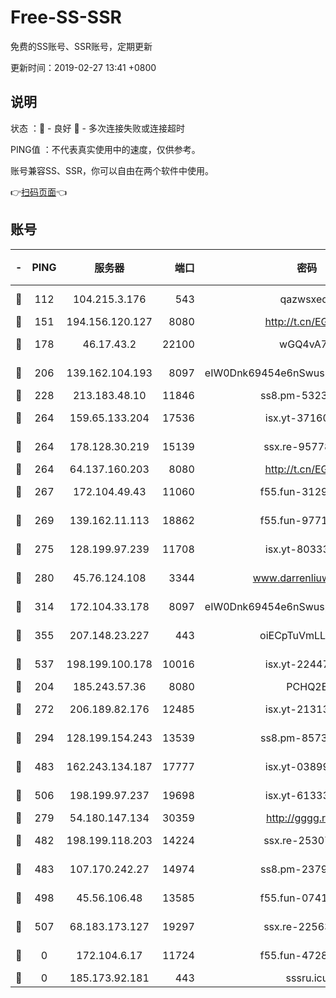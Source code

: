 # Free-SS-SSR

免费的SS账号、SSR账号，定期更新

更新时间：2019-02-27 13:41 +0800

## 说明

状态     ：🙂 - 良好 🙁 - 多次连接失败或连接超时

PING值   ：不代表真实使用中的速度，仅供参考。

账号兼容SS、SSR，你可以自由在两个软件中使用。

👉[扫码页面](https://liesauer.github.io/free-ss-ssr.github.io/)👈

## 账号

|-|PING|服务器|端口|密码|加密方式|区域|
|:----:|:----:|:-----:|-----:|:----:|:----:|:----:|
|🙂|112|104.215.3.176|543|qazwsxedc|aes-256-gcm|JP|
|🙂|151|194.156.120.127|8080|http://t.cn/EGJIyrl|rc4-md5|RU|
|🙂|178|46.17.43.2|22100|wGQ4vA7D|aes-256-gcm|RU|
|🙂|206|139.162.104.193|8097|eIW0Dnk69454e6nSwuspv9DmS201tQ0D|aes-256-cfb|JP|
|🙂|228|213.183.48.10|11846|ss8.pm-53239933|rc4-md5|RU|
|🙂|264|159.65.133.204|17536|isx.yt-37160115|aes-256-cfb|SG|
|🙂|264|178.128.30.219|15139|ssx.re-95778492|aes-256-cfb|SG|
|🙂|264|64.137.160.203|8080|http://t.cn/EGJIyrl|rc4-md5|CA|
|🙂|267|172.104.49.43|11060|f55.fun-31295272|aes-256-cfb|SG|
|🙂|269|139.162.11.113|18862|f55.fun-97715829|aes-256-cfb|SG|
|🙂|275|128.199.97.239|11708|isx.yt-80333804|aes-256-cfb|SG|
|🙂|280|45.76.124.108|3344|www.darrenliuwei.com|aes-256-cfb|AU|
|🙂|314|172.104.33.178|8097|eIW0Dnk69454e6nSwuspv9DmS201tQ0D|aes-256-cfb|SG|
|🙂|355|207.148.23.227|443|oiECpTuVmLLxk4Ts|aes-256-cfb|US|
|🙂|537|198.199.100.178|10016|isx.yt-22447811|aes-256-cfb|US|
|🙂|204|185.243.57.36|8080|PCHQ2E|rc4-md5|US|
|🙂|272|206.189.82.176|12485|isx.yt-21313452|aes-256-cfb|SG|
|🙂|294|128.199.154.243|13539|ss8.pm-85739206|aes-256-cfb|SG|
|🙂|483|162.243.134.187|17777|isx.yt-03899620|aes-256-cfb|US|
|🙂|506|198.199.97.237|19698|isx.yt-61333820|aes-256-cfb|US|
|🙁|279|54.180.147.134|30359|http://gggg.rocks|chacha20|KR|
|🙁|482|198.199.118.203|14224|ssx.re-25307472|aes-256-cfb|US|
|🙁|483|107.170.242.27|14974|ss8.pm-23796497|aes-256-cfb|US|
|🙁|498|45.56.106.48|13585|f55.fun-07412512|aes-256-cfb|US|
|🙁|507|68.183.173.127|19297|ssx.re-22563235|aes-256-cfb|US|
|🙁|0|172.104.6.17|11724|f55.fun-47281040|aes-256-cfb|US|
|🙁|0|185.173.92.181|443|sssru.icu|rc4-md5|RU|
